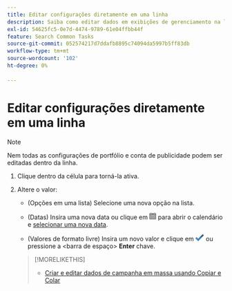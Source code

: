 ```yaml
---
title: Editar configurações diretamente em uma linha
description: Saiba como editar dados em exibições de gerenciamento na linha.
exl-id: 54625fc5-0e7d-4474-9789-61e04ffbb44f
feature: Search Common Tasks
source-git-commit: 052574217d7ddafb8895c74094da5997b5ff83db
workflow-type: tm+mt
source-wordcount: '102'
ht-degree: 0%

---
```


# Editar configurações diretamente em uma linha

>[!NOTE]
>
>Nem todas as configurações de portfólio e conta de publicidade podem ser editadas dentro da linha.

1. Clique dentro da célula para torná-la ativa.

1. Altere o valor:

   * (Opções em uma lista) Selecione uma nova opção na lista.

   * (Datas) Insira uma nova data ou clique em ![Calendário](/help/search-social-commerce/assets/calendar.png "Calendário") para abrir o calendário e [selecionar uma nova data](/help/search-social-commerce/common-tasks/navigation-editing-selection/calendar.md).

   * (Valores de formato livre) Insira um novo valor e clique em ![Salvar](/help/search-social-commerce/assets/select.png "Salvar") ou pressione a &lt;barra de espaço> **Enter** chave.

   >[!MORELIKETHIS]
   >
   >* [Criar e editar dados de campanha em massa usando Copiar e Colar](/help/search-social-commerce/campaign-management/campaigns/copy-paste.md)
